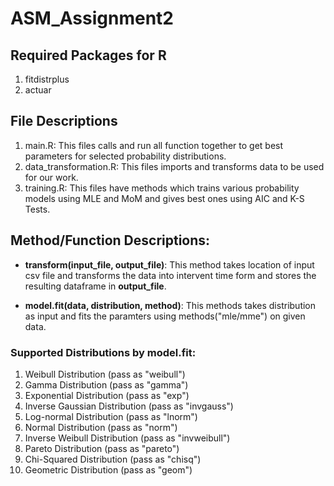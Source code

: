 # ASM_Assignment2
## Required Packages for R
1. fitdistrplus
2. actuar

## File Descriptions
1. main.R: This files calls and run all function together to get best parameters for selected probability distributions.
2. data_transformation.R: This files imports and transforms data to be used for our work.
3. training.R: This files have methods which trains various probability models using MLE and MoM and gives best ones using AIC and K-S Tests.

## Method/Function Descriptions:
* **transform(input_file, output_file)**: This method takes location of input csv file and transforms the data into intervent time form and stores the resulting dataframe in **output_file**.

* **model.fit(data, distribution, method)**: This methods takes distribution as input and fits the paramters using methods("mle/mme") on given data.

### Supported Distributions by model.fit:
1. Weibull Distribution (pass as "weibull")
2. Gamma Distribution (pass as "gamma")
3. Exponential Distribution (pass as "exp")
4. Inverse Gaussian Distribution (pass as "invgauss")
5. Log-normal Distribution (pass as "lnorm")
6. Normal Distribution (pass as "norm")
7. Inverse Weibull Distribution (pass as "invweibull")
8. Pareto Distribution (pass as "pareto")
9. Chi-Squared Distribution (pass as "chisq")
10. Geometric Distribution (pass as "geom")
